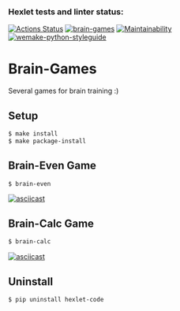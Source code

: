 ### Hexlet tests and linter status:
[![Actions Status](https://github.com/alex-yevs/python-project-lvl1/workflows/hexlet-check/badge.svg)](https://github.com/alex-yevs/python-project-lvl1/actions)
[![brain-games](https://github.com/alex-yevs/python-project-lvl1/actions/workflows/brain-games.yml/badge.svg)](https://github.com/alex-yevs/python-project-lvl1/actions/workflows/brain-games.yml)
[![Maintainability](https://api.codeclimate.com/v1/badges/7bd8804f53c2f5007aa9/maintainability)](https://codeclimate.com/github/alex-yevs/python-project-lvl1/maintainability)
[![wemake-python-styleguide](https://img.shields.io/badge/style-wemake-000000.svg)](https://github.com/wemake-services/wemake-python-styleguide)

# Brain-Games
Several games for brain training :)

## Setup

```sh
$ make install
$ make package-install
```

## Brain-Even Game

```sh
$ brain-even
```
[![asciicast](https://asciinema.org/a/QxL3C5HDwqL6LfsSKLXWhOMnA.svg)](https://asciinema.org/a/QxL3C5HDwqL6LfsSKLXWhOMnA)

## Brain-Calc Game

```sh
$ brain-calc
```
[![asciicast](https://asciinema.org/a/bUxTjzCDR4JUYpuUidC8ge54n.svg)](https://asciinema.org/a/bUxTjzCDR4JUYpuUidC8ge54n)

## Uninstall

```sh
$ pip uninstall hexlet-code
```
